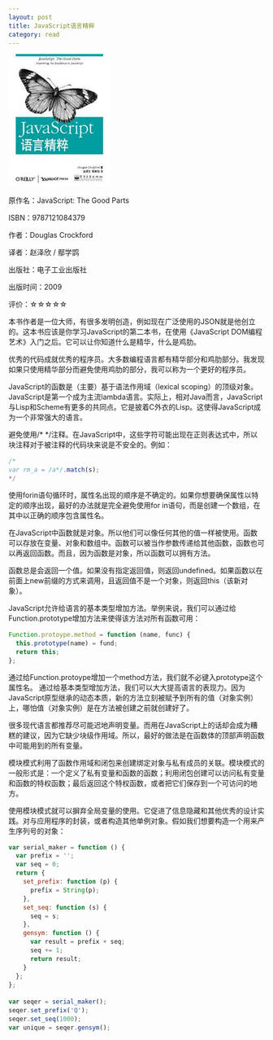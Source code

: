 ```yaml
---
layout: post
title: JavaScript语言精粹
category: read
---
```

<img class="cover" alt="9787121084379" src="/images/2013/05/9787121084379.jpg" width="200" height="260" />

原作名：JavaScript: The Good Parts

ISBN：9787121084379

作者：Douglas Crockford

译者：赵泽欣 / 鄢学鹍

出版社：电子工业出版社

出版时间：2009

评价：☆☆☆☆☆

本书作者是一位大师，有很多发明创造，例如现在广泛使用的JSON就是他创立的。这本书应该是你学习JavaScript的第二本书，在使用《JavaScript DOM编程艺术》入门之后。它可以让你知道什么是精华，什么是鸡肋。

优秀的代码成就优秀的程序员。大多数编程语言都有精华部分和鸡肋部分。我发现如果只使用精华部分而避免使用鸡肋的部分，我可以称为一个更好的程序员。

JavaScript的函数是（主要）基于语法作用域（lexical scoping）的顶级对象。JavaScript是第一个成为主流lambda语言。实际上，相对Java而言，JavaScript与Lisp和Scheme有更多的共同点。它是披着C外衣的Lisp。这使得JavaScript成为一个非常强大的语言。

避免使用/* */注释。在JavaScript中，这些字符可能出现在正则表达式中，所以块注释对于被注释的代码块来说是不安全的。例如：

```javascript
/*
var rm_a = /a*/.match(s);
*/
```

使用forin语句循环时，属性名出现的顺序是不确定的。如果你想要确保属性以特定的顺序出现，最好的办法就是完全避免使用for in语句，而是创建一个数组，在其中以正确的顺序包含属性名。

在JavaScript中函数就是对象。所以他们可以像任何其他的值一样被使用。函数可以存放在变量、对象和数组中。函数可以被当作参数传递给其他函数，函数也可以再返回函数。而且，因为函数是对象，所以函数可以拥有方法。

函数总是会返回一个值。如果没有指定返回值，则返回undefined。如果函数以在前面上new前缀的方式来调用，且返回值不是一个对象，则返回this（该新对象）。

JavaScript允许给语言的基本类型增加方法。举例来说，我们可以通过给Function.prototype增加方法来使得该方法对所有函数可用：

```javascript
Function.protoype.method = function (name, func) {
  this.prototype(name) = fund;
  return this;
};
```

通过给Function.protoype增加一个method方法，我们就不必键入prototype这个属性名。
通过给基本类型增加方法，我们可以大大提高语言的表现力。因为JavaScript原型继承的动态本质，新的方法立刻被赋予到所有的值（对象实例）上，哪怕值（对象实例）是在方法被创建之前就创建好了。

很多现代语言都推荐尽可能迟地声明变量。而用在JavaScript上的话却会成为糟糕的建议，因为它缺少块级作用域。所以，最好的做法是在函数体的顶部声明函数中可能用到的所有变量。

模块模式利用了函数作用域和闭包来创建绑定对象与私有成员的关联。模块模式的一般形式是：一个定义了私有变量和函数的函数；利用闭包创建可以访问私有变量和函数的特权函数；最后返回这个特权函数，或者把它们保存到一个可访问的地方。

使用模块模式就可以摒弃全局变量的使用。它促进了信息隐藏和其他优秀的设计实践。对与应用程序的封装，或者构造其他单例对象。假如我们想要构造一个用来产生序列号的对象：

```javascript
var serial_maker = function () {
  var prefix = '';
  var seq = 0;
  return {
    set_prefix: function (p) {
      prefix = String(p);
    },
    set_seq: function (s) {
      seq = s;
    },
    gensym: function () {
      var result = prefix + seq;
      seq += 1;
      return result;
    }
  };
};

var seqer = serial_maker();
seqer.set_prefix('Q');
seqer.set_seq(1000);
var unique = seqer.gensym();
```
